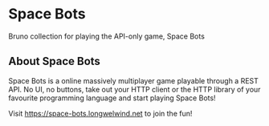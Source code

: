 # Space Bots

Bruno collection for playing the API-only game, Space Bots

## About Space Bots
Space Bots is a online massively multiplayer game playable through a REST API. No UI, no buttons, take out your HTTP client or the HTTP library of your favourite programming language and start playing Space Bots!

Visit https://space-bots.longwelwind.net to join the fun!
